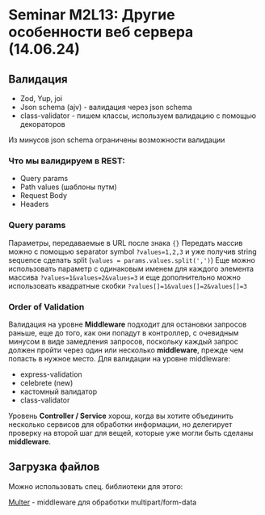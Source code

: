   
# Seminar M2L13: Другие особенности веб сервера   (14.06.24)

## Валидация

- Zod, Yup, joi 
- Json schema (ajv) - валидация через json schema
- class-validator - пишем классы, используем валидацию с помощью декораторов

Из минусов json schema ограничены возможности валидации





### Что мы валидируем в REST:
- Query params
- Path values (шаблоны путм)
- Request Body 
- Headers 

### Query params
Параметры, передаваемые в URL после знака `{}`
Передать массив можно с помощью separator symbol `?values=1,2,3` и уже получив string sequence сделать split (`values = params.values.split(',')`)
Еще можно использовать параметр с одинаковым именем для каждого элемента массива
`?values=1&values=2&values=3` и еще дополнительно можно использовать квадратные скобки
`?values[]=1&values[]=2&values[]=3`

### Order of Validation

Валидация на уровне **Middleware** подходит для остановки запросов раньше, еще до того, как они попадут в контроллер, с очевидным минусом в виде замедления запросов, поскольку каждый запрос должен пройти через один или несколько **middleware**, прежде чем попасть в нужное место.
Для валидации на уровне middleware:
- express-validation
- celebrete (new)
- кастомный валидатор
- class-validator

Уровень **Controller / Service** хорош, когда вы хотите объединить несколько сервисов для обработки информации, но делегирует проверку на второй шаг для вещей, которые уже могли быть сделаны **middleware**.

## Загрузка файлов

Можно использовать спец. библиотеки для этого:

[Multer](https://www.npmjs.com/package/multer) - middleware для обработки multipart/form-data

